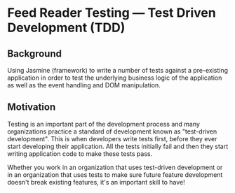 # Feed Reader Testing — Test Driven Development (TDD)

## Background
Using Jasmine (framework) to write a number of tests against a pre-existing application in order to test the underlying business logic of the application as well as the event handling and DOM manipulation.

## Motivation
Testing is an important part of the development process and many organizations practice a standard of development known as "test-driven development". This is when developers write tests first, before they ever start developing their application. All the tests initially fail and then they start writing application code to make these tests pass.

Whether you work in an organization that uses test-driven development or in an organization that uses tests to make sure future feature development doesn't break existing features, it's an important skill to have!
